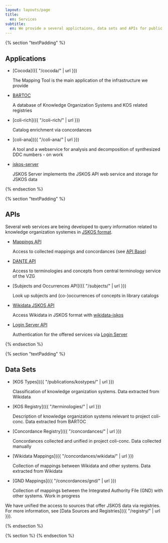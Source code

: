 ```yaml
---
layout: layouts/page
title:
  en: Services
subtitle:
  en: We provide a several applictaions, data sets and APIs for public use.
---
```


{% section "textPadding" %}

## Applications

- [Cocoda]({{ "/cocoda/" | url }})

  The Mapping Tool is the main application of the infrastructure we provide

- [BARTOC](https://bartoc.org/)

  A database of Knowledge Organization Systems and KOS related registries

- [coli-rich]({{ "/coli-rich/" | url }})

  Catalog enrichment via concordances 

- [coli-ana]({{ "/coli-ana/" | url }})

  A tool and a webservice for analysis and decomposition of synthesized DDC numbers - on work
  
- [jskos-server](https://github.com/gbv/jskos-server)

  JSKOS Server implements the JSKOS API web service and storage for JSKOS data

{% endsection %}

{% section "textPadding" %}

## APIs
Several web services are being developed to query information related to knowledge organization systemes in [JSKOS format](https://gbv.github.io/jskos/).

- [Mappings API](https://coli-conc.gbv.de/api/mappings)

  Access to collected mappings and concordances (see [API Base](https://coli-conc.gbv.de/api/))

- [DANTE API](https://api.dante.gbv.de/)

  Access to terminologies and concepts from central terminology service of the VZG

- [Subjects and Occurrences API]({{ "/subjects/" | url }})

  Look up subjects and (co-)occurrences of concepts in library catalogs

- [Wikidata JSKOS API](https://coli-conc.gbv.de/services/wikidata/)

  Access Wikidata in JSKOS format with [wikidata-jskos](https://github.com/gbv/wikidata-jskos)
  
- [Login Server API](https://coli-conc.gbv.de/login/)

  Authentication for the offered services via [Login Server](https://github.com/gbv/login-server)


{% endsection %}

{% section "textPadding" %}

## Data Sets
- [KOS Types]({{ "/publications/kostypes/" | url }})

  Classification of knowledge organization systems. Data extracted from Wikidata

- [KOS Registry]({{ "/terminologies/" | url }})

  Description of knowledge organization systems relevant to project coli-conc. Data extracted from BARTOC

- [Concordance Registry]({{ "/concordances/" | url }})

  Concordances collected and unified in project coli-conc. Data collected manually

- [Wikidata Mappings]({{ "/concordances/wikidata/" | url }})

  Collection of mappings between Wikidata and other systems. Data extracted from Wikidata

- [GND Mappings]({{ "/concordances/gnd/" | url }})

  Collection of mappings between the Integrated Authority File (GND) with other systems. Work in progress

We have unified the access to sources that offer JSKOS data via registries. For more information, see [Data Sources and Registries]({{ "/registry/" | url }}).

{% endsection %}

{% section %}
{% endsection %}
